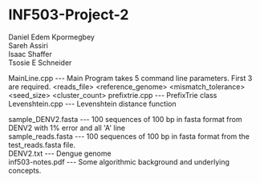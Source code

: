 # INF503-Project-2
Daniel Edem Kpormegbey  
Sareh Assiri  
Isaac Shaffer  
Tsosie E Schneider  

MainLine.cpp --- Main Program  takes 5 command line parameters. First 3 are required.
	<reads_file> <reference_genome> <mismatch_tolerance> <seed_size> <cluster_count>
prefixtrie.cpp --- PrefixTrie class  
Levenshtein.cpp  --- Levenshtein distance function  

sample_DENV2.fasta --- 100 sequences of 100 bp in fasta format from DENV2 with 1% error and all 'A' line  
sample_reads.fasta --- 100 sequences of 100 bp in fasta format from the test_reads.fasta file.  
DENV2.txt --- Dengue genome  
inf503-notes.pdf --- Some algorithmic background and underlying concepts.  
